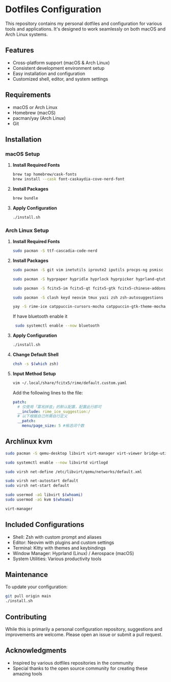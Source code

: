 # Dotfiles Configuration

This repository contains my personal dotfiles and configuration for various tools and applications. It's designed to work seamlessly on both macOS and Arch Linux systems.

## Features

- Cross-platform support (macOS & Arch Linux)
- Consistent development environment setup
- Easy installation and configuration
- Customized shell, editor, and system settings

## Requirements

- macOS or Arch Linux
- Homebrew (macOS)
- pacman/yay (Arch Linux)
- Git

## Installation

### macOS Setup

1. **Install Required Fonts**

   ```bash
   brew tap homebrew/cask-fonts
   brew install --cask font-caskaydia-cove-nerd-font
   ```

2. **Install Packages**

   ```bash
   brew bundle
   ```

3. **Apply Configuration**
   ```bash
   ./install.sh
   ```

### Arch Linux Setup

1. **Install Required Fonts**

   ```bash
   sudo pacman -S ttf-cascadia-code-nerd
   ```

2. **Install Packages**

   ```bash
   sudo pacman -S git vim inetutils iproute2 iputils procps-ng psmisc sysfsutils which wget unzip mtr traceroute dnsutils lsb-release ca-certificates bash-completion logrotate openssh less rsync jq
   ```

   ```bash
   sudo pacman -S hyprpaper hypridle hyprlock hyprpicker hyprland-qtutils waybar flameshot cliphist blueberry brightnessctl rofi-wayland rofi-emoji pavucontrol xorg xorg-xwayland xdg-desktop-portal-hyprland xdg-desktop-portal-gtk polkit-kde-agent qt5-wayland qt6-wayland qt5ct qt6ct nwg-look udiskie pipewire-pulse
   ```

   ```bash
   sudo pacman -S fcitx5-im fcitx5-qt fcitx5-gtk fcitx5-chinese-addons fcitx5-rime
   ```

   ```bash
   sudo pacman -S clash keyd neovim tmux yazi zsh zsh-autosuggestions zsh-syntax-highlighting zsh-completions fzf fd ripgrep zoxide btop imagemagick uv gnome-calculator nodejs npm nvm tk mpv obs-studio thunderbird obsidian
   ```

   ```bash
   yay -S rime-ice catppuccin-cursors-mocha catppuccin-gtk-theme-mocha google-chrome-stable zsh-theme-powerlevel10k
   ```

   If have bluetooth enable it

   ```bash
    sudo systemctl enable --now bluetooth
   ```

3. **Apply Configuration**

   ```bash
   ./install.sh
   ```

4. **Change Default Shell**

   ```bash
   chsh -s $(which zsh)
   ```

5. **Input Method Setup**

   ```bash
   vim ~/.local/share/fcitx5/rime/default.custom.yaml
   ```

   Add the following lines to the file:

   ```yaml
   patch:
     # 仅使用「雾凇拼音」的默认配置，配置此行即可
     __include: rime_ice_suggestion:/
     # 以下根据自己所需自行定义
     __patch:
       menu/page_size: 5 #候选词个数
   ```

## Archlinux kvm

```bash
sudo pacman -S qemu-desktop libvirt virt-manager virt-viewer bridge-utils dmidecode dnsmasq swtpm
```

```bash
sudo systemctl enable --now libvirtd virtlogd
```

```bash
sudo virsh net-define /etc/libvirt/qemu/networks/default.xml
```

```bash
sudo virsh net-autostart default
sudo virsh net-start default
```

```bash
sudo usermod -aG libvirt $(whoami)
sudo usermod -aG kvm $(whoami)
```

```bash
virt-manager
```

## Included Configurations

- Shell: Zsh with custom prompt and aliases
- Editor: Neovim with plugins and custom settings
- Terminal: Kitty with themes and keybindings
- Window Manager: Hyprland (Linux) / Aerospace (macOS)
- System Utilities: Various productivity tools

## Maintenance

To update your configuration:

```bash
git pull origin main
./install.sh
```

## Contributing

While this is primarily a personal configuration repository, suggestions and improvements are welcome. Please open an issue or submit a pull request.

## Acknowledgments

- Inspired by various dotfiles repositories in the community
- Special thanks to the open source community for creating these amazing tools
